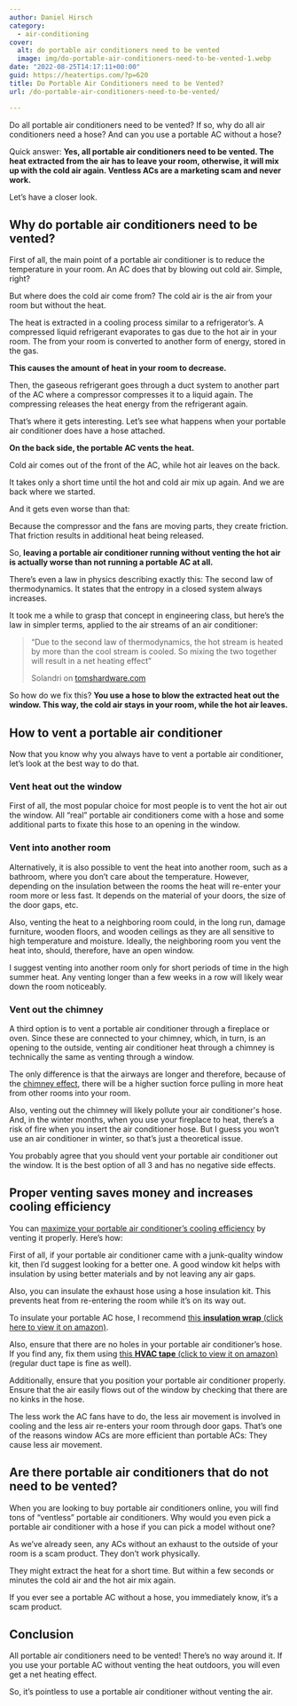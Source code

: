 ```yaml
---
author: Daniel Hirsch
category:
  - air-conditioning
cover:
  alt: do portable air conditioners need to be vented
  image: img/do-portable-air-conditioners-need-to-be-vented-1.webp
date: "2022-08-25T14:17:11+00:00"
guid: https://heatertips.com/?p=620
title: Do Portable Air Conditioners need to be Vented?
url: /do-portable-air-conditioners-need-to-be-vented/

---
```

Do all portable air conditioners need to be vented? If so, why do all air conditioners need a hose? And can you use a portable AC without a hose?

Quick answer: **Yes, all portable air conditioners need to be vented. The heat extracted from the air has to leave your room, otherwise, it will mix up with the cold air again. Ventless ACs are a marketing scam and never work.**

Let’s have a closer look.

## Why do portable air conditioners need to be vented?

First of all, the main point of a portable air conditioner is to reduce the temperature in your room. An AC does that by blowing out cold air. Simple, right?

But where does the cold air come from? The cold air is the air from your room but without the heat.

The heat is extracted in a cooling process similar to a refrigerator’s. A compressed liquid refrigerant evaporates to gas due to the hot air in your room. The from your room is converted to another form of energy, stored in the gas.

**This causes the amount of heat in your room to decrease.**

Then, the gaseous refrigerant goes through a duct system to another part of the AC where a compressor compresses it to a liquid again. The compressing releases the heat energy from the refrigerant again.

That’s where it gets interesting. Let’s see what happens when your portable air conditioner does have a hose attached.

**On the back side, the portable AC vents the heat.**

Cold air comes out of the front of the AC, while hot air leaves on the back.

It takes only a short time until the hot and cold air mix up again. And we are back where we started.

And it gets even worse than that:

Because the compressor and the fans are moving parts, they create friction. That friction results in additional heat being released.

So, **leaving a portable air conditioner running without venting the hot air is actually worse than not running a portable AC at all.**

There’s even a law in physics describing exactly this: The second law of thermodynamics. It states that the entropy in a closed system always increases.

It took me a while to grasp that concept in engineering class, but here’s the law in simpler terms, applied to the air streams of an air conditioner:

> “Due to the second law of thermodynamics, the hot stream is heated by more than the cool stream is cooled. So mixing the two together will result in a net heating effect”
>
> Solandri on [tomshardware.com](https://forums.tomshardware.com/threads/portable-air-conditioner-question.2916797/)

So how do we fix this? **You use a hose to blow the extracted heat out the window. This way, the cold air stays in your room, while the hot air leaves.**

## How to vent a portable air conditioner

Now that you know why you always have to vent a portable air conditioner, let’s look at the best way to do that.

### Vent heat out the window

First of all, the most popular choice for most people is to vent the hot air out the window. All “real” portable air conditioners come with a hose and some additional parts to fixate this hose to an opening in the window.

### Vent into another room

Alternatively, it is also possible to vent the heat into another room, such as a bathroom, where you don’t care about the temperature. However, depending on the insulation between the rooms the heat will re-enter your room more or less fast. It depends on the material of your doors, the size of the door gaps, etc.

Also, venting the heat to a neighboring room could, in the long run, damage furniture, wooden floors, and wooden ceilings as they are all sensitive to high temperature and moisture. Ideally, the neighboring room you vent the heat into, should, therefore, have an open window.

I suggest venting into another room only for short periods of time in the high summer heat. Any venting longer than a few weeks in a row will likely wear down the room noticeably.

### Vent out the chimney

A third option is to vent a portable air conditioner through a fireplace or oven. Since these are connected to your chimney, which, in turn, is an opening to the outside, venting air conditioner heat through a chimney is technically the same as venting through a window.

The only difference is that the airways are longer and therefore, because of the [chimney effect](https://en.wikipedia.org/wiki/Stack_effect), there will be a higher suction force pulling in more heat from other rooms into your room.

Also, venting out the chimney will likely pollute your air conditioner's hose. And, in the winter months, when you use your fireplace to heat, there’s a risk of fire when you insert the air conditioner hose. But I guess you won’t use an air conditioner in winter, so that’s just a theoretical issue.

You probably agree that you should vent your portable air conditioner out the window. It is the best option of all 3 and has no negative side effects.

## Proper venting saves money and increases cooling efficiency

You can [maximize your portable air conditioner’s cooling efficiency](/how-to-make-portable-air-conditioner-more-efficient/) by venting it properly. Here’s how:

First of all, if your portable air conditioner came with a junk-quality window kit, then I’d suggest looking for a better one. A good window kit helps with insulation by using better materials and by not leaving any air gaps.

Also, you can insulate the exhaust hose using a hose insulation kit. This prevents heat from re-entering the room while it’s on its way out.

To insulate your portable AC hose, I recommend [this **insulation wrap** (click here to view it on amazon)](https://amzn.to/3TgU3OV).

Also, ensure that there are no holes in your portable air conditioner’s hose. If you find any, fix them using [this **HVAC tape** (click to view it on amazon)](https://amzn.to/3CwcYiN) (regular duct tape is fine as well).

Additionally, ensure that you position your portable air conditioner properly. Ensure that the air easily flows out of the window by checking that there are no kinks in the hose.

The less work the AC fans have to do, the less air movement is involved in cooling and the less air re-enters your room through door gaps. That’s one of the reasons window ACs are more efficient than portable ACs: They cause less air movement.

## Are there portable air conditioners that do not need to be vented?

When you are looking to buy portable air conditioners online, you will find tons of “ventless” portable air conditioners. Why would you even pick a portable air conditioner with a hose if you can pick a model without one?

As we’ve already seen, any ACs without an exhaust to the outside of your room is a scam product. They don’t work physically.

They might extract the heat for a short time. But within a few seconds or minutes the cold air and the hot air mix again.

If you ever see a portable AC without a hose, you immediately know, it’s a scam product.

## Conclusion

All portable air conditioners need to be vented! There’s no way around it. If you use your portable AC without venting the heat outdoors, you will even get a net heating effect.

So, it’s pointless to use a portable air conditioner without venting the air.
